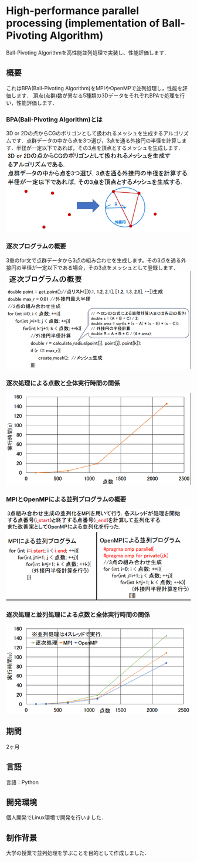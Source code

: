 # High-performance parallel processing (implementation of Ball-Pivoting Algorithm)

Ball-Pivoting Algorithmを高性能並列処理で実装し、性能評価します．

## 概要

これはBPA(Ball-Pivoting Algorithm)をMPIやOpenMPで並列処理し，性能を評価します．
頂点(点群)数が異なる5種類の3DデータをそれぞれBPAで処理を行い，性能評価します．

### BPA(Ball-Pivoting Algorithm)とは
3D or 2Dの点からCGのポリゴンとして扱われるメッシュを生成するアルゴリズムです．点群データの中から点を3つ選び，3点を通る外接円の半径を計算します．半径が一定以下であれば，その3点を頂点とするメッシュを生成します．
![エラー](image/BPA.png)

### 逐次プログラムの概要
3重のfor文で点群データから3点の組み合わせを生成します。その3点を通る外接円の半径が一定以下である場合，その3点をメッシュとして登録します．
![エラー](image/sequential_processing.png)

### 逐次処理による点数と全体実行時間の関係
![エラー](image/Relationshipbetweenthenumberofpointsobtainedbysequentialprocessingandtheoverallexecutiontime.png)

### MPIとOpenMPによる並列プログラムの概要
![エラー](image/OverviewofParallelProgrammingwithMPIandOpenMP.png)

### 逐次処理と並列処理による点数と全体実行時間の関係
![エラー](image/Relationshipbetweenthenumberofpointsandoverallexecutiontimebysequentialandparallelprocessing.png)
## 期間
2ヶ月

## 言語
言語：Python

## 開発環境
個人開発でLinux環境で開発を行いました．

## 制作背景
大学の授業で並列処理を学ぶことを目的として作成しました．
